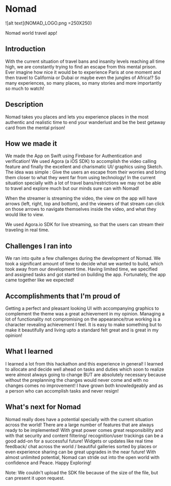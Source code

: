 # Nomad

![alt text](NOMAD_LOGO.png =250X250)

Nomad world travel app!

## Introduction 
With the current situation of travel bans and insanity levels reaching all time high, we are constantly trying to find an escape from this mental prison. Ever imagine how nice it would be to experience Paris at one moment and then travel to California or Dubai or maybe even the jungles of Africa!? So many experiences, so many places, so many stories and more importantly so much to watch!

## Description 

Nomad takes you places and lets you experience places in the most authentic and realistic time to end your wanderlust and be the best getaway card from the mental prison!

## How we made it

We made the App on Swift using Firebase for Authentication and verification! We used Agora (a iOS SDK) to accomplish the video calling feature and finally the excellent and charismatic UI/ graphics using Sketch. The idea was simple : Give the users an escape from their worries and bring them closer to what they went far from using technology! In the current situation specially with a lot of travel bans/restrictions we may not be able to travel and explore much but our minds sure can with Nomad!

When the streamer is streaming the video, the view on the app will have arrows (left, right, top and bottom), and the viewers of that stream can click on those arrows to navigate themselves inside the video, and what they would like to view.

We used Agora.io SDK for live streaming, so that the users can stream their traveling in real time.


## Challenges I ran into

We ran into quite a few challenges during the development of Nomad. We took a significant amount of time to decide what we wanted to build, which took away from our development time. Having limited time, we specified and assigned tasks and got started on building the app. Fortunately, the app came together like we expected!

## Accomplishments that I'm proud of
Getting a perfect and pleasant looking UI with accompanying graphics to complement the theme was a great achievement in my opinion. Managing a lot of functionality not compromising on the appearance/true working is a character revealing achievement I feel. It is easy to make something but to make it beautifully and living upto a standard felt great and is great in my opinion!

## What I learned
I learned a lot from this hackathon and this experience in general! I learned to allocate and decide well ahead on tasks and duties which soon to realize were almost always going to change BUT are absolutely necessary because without the preplanning the changes would never come and with no changes comes no improvement! I have grown both knowledgeably and as a person who can accomplish tasks and never resign!

## What's next for Nomad
Nomad really does have a potential specially with the current situation across the world! There are a large number of features that are always ready to be implemented! With great power comes great responsibility and with that security and content filtering/ recognition/user trackings can be a good add-on for a successful future! Widgets or updates like real time feedback/ chat across the world / beautiful galleries sorted by places or even experience sharing can be great upgrades in the near future! With almost unlimited potential, Nomad can stride out into the open world with confidence and Peace. Happy Exploring!

Note: We couldn't upload the SDK file because of the size of the file, but can present it upon request. 
